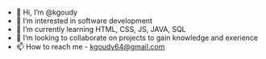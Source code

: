 - 👋 Hi, I’m @kgoudy
- 👀 I’m interested in software development
- 🌱 I’m currently learning HTML, CSS, JS, JAVA, SQL
- 💞️ I’m looking to collaborate on projects to gain knowledge and exerience
- 📫 How to reach me - kgoudy64@gmail.com

<!---
kgoudy/kgoudy is a ✨ special ✨ repository because its `README.md` (this file) appears on your GitHub profile.
You can click the Preview link to take a look at your changes.
--->
